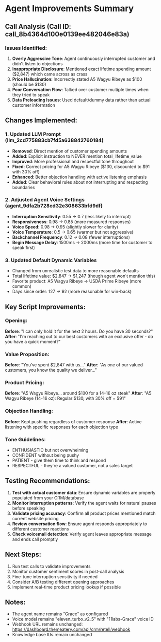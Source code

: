 # Agent Improvements Summary

## Call Analysis (Call ID: call_8b4364d100e0139ee482046e83a)

### Issues Identified:
1. **Overly Aggressive Tone**: Agent continuously interrupted customer and didn't listen to objections
2. **Inappropriate Disclosure**: Mentioned exact lifetime spending amount ($2,847) which came across as crass
3. **Price Hallucination**: Incorrectly stated A5 Wagyu Ribeye as $100 (should be $130)
4. **Poor Conversation Flow**: Talked over customer multiple times when they tried to speak
5. **Data Preloading Issues**: Used default/dummy data rather than actual customer information

## Changes Implemented:

### 1. Updated LLM Prompt (llm_2cd775883cb7fd5a638842760184)
- **Removed**: Direct mention of customer spending amounts
- **Added**: Explicit instruction to NEVER mention total_lifetime_value
- **Improved**: More professional and respectful tone throughout
- **Fixed**: Correct pricing for A5 Wagyu Ribeye ($130, discounted to $91 with 30% off)
- **Enhanced**: Better objection handling with active listening emphasis
- **Added**: Clear behavioral rules about not interrupting and respecting boundaries

### 2. Adjusted Agent Voice Settings (agent_9dfa2b728cd32e308633bfd9df)
- **Interruption Sensitivity**: 0.55 → 0.7 (less likely to interrupt)
- **Responsiveness**: 0.98 → 0.85 (more measured responses)
- **Voice Speed**: 0.98 → 0.95 (slightly slower for clarity)
- **Voice Temperature**: 0.5 → 0.65 (warmer but not aggressive)
- **Backchannel Frequency**: 0.12 → 0.08 (fewer interruptions)
- **Begin Message Delay**: 1500ms → 2000ms (more time for customer to speak first)

### 3. Updated Default Dynamic Variables
- Changed from unrealistic test data to more reasonable defaults
- Total lifetime value: $2,847 → $1,247 (though agent won't mention this)
- Favorite product: A5 Wagyu Ribeye → USDA Prime Ribeye (more common)
- Days since order: 127 → 92 (more reasonable for win-back)

## Key Script Improvements:

### Opening:
**Before**: "I can only hold it for the next 2 hours. Do you have 30 seconds?"
**After**: "I'm reaching out to our best customers with an exclusive offer - do you have a quick moment?"

### Value Proposition:
**Before**: "You've spent $2,847 with us..."
**After**: "As one of our valued customers, you know the quality we deliver..."

### Product Pricing:
**Before**: "A5 Wagyu Ribeye... around $100 for a 14-16 oz steak"
**After**: "A5 Wagyu Ribeye (14-16 oz): Regular $130, with 30% off = $91"

### Objection Handling:
**Before**: Kept pushing regardless of customer response
**After**: Active listening with specific responses for each objection type

### Tone Guidelines:
- ENTHUSIASTIC but not overwhelming
- CONFIDENT without being pushy
- PATIENT - give them time to think and respond
- RESPECTFUL - they're a valued customer, not a sales target

## Testing Recommendations:

1. **Test with actual customer data**: Ensure dynamic variables are properly populated from your CRM/database
2. **Monitor interruption patterns**: Verify the agent waits for natural pauses before speaking
3. **Validate pricing accuracy**: Confirm all product prices mentioned match current website pricing
4. **Review conversation flow**: Ensure agent responds appropriately to different customer reactions
5. **Check voicemail detection**: Verify agent leaves appropriate message and ends call promptly

## Next Steps:

1. Run test calls to validate improvements
2. Monitor customer sentiment scores in post-call analysis
3. Fine-tune interruption sensitivity if needed
4. Consider A/B testing different opening approaches
5. Implement real-time product pricing lookup if possible

## Notes:
- The agent name remains "Grace" as configured
- Voice model remains "eleven_turbo_v2_5" with "11labs-Grace" voice ID
- Webhook URL remains unchanged: https://dashboard.themeatery.com/api/crm/retell/webhook
- Knowledge base IDs remain unchanged
